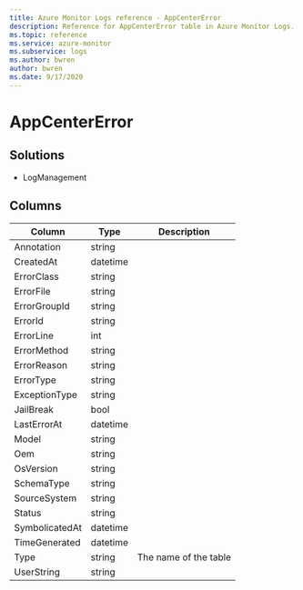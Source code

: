 ```yaml
---
title: Azure Monitor Logs reference - AppCenterError
description: Reference for AppCenterError table in Azure Monitor Logs.
ms.topic: reference
ms.service: azure-monitor
ms.subservice: logs
ms.author: bwren
author: bwren
ms.date: 9/17/2020
---
```


# AppCenterError

 

## Solutions

- LogManagement




## Columns

|Column|Type|Description|
|---|---|---|
|Annotation|string||
|CreatedAt|datetime||
|ErrorClass|string||
|ErrorFile|string||
|ErrorGroupId|string||
|ErrorId|string||
|ErrorLine|int||
|ErrorMethod|string||
|ErrorReason|string||
|ErrorType|string||
|ExceptionType|string||
|JailBreak|bool||
|LastErrorAt|datetime||
|Model|string||
|Oem|string||
|OsVersion|string||
|SchemaType|string||
|SourceSystem|string||
|Status|string||
|SymbolicatedAt|datetime||
|TimeGenerated|datetime||
|Type|string|The name of the table|
|UserString|string||
